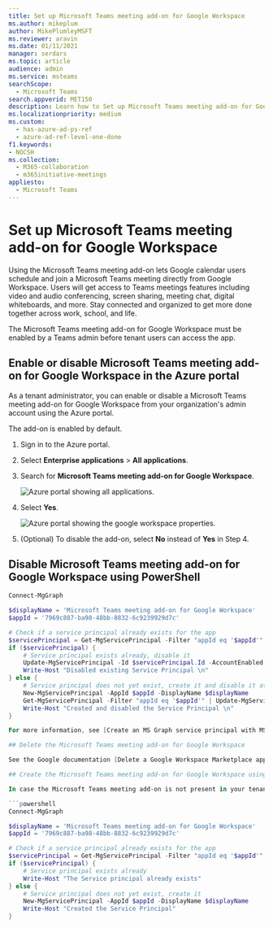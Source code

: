 ```yaml
---
title: Set up Microsoft Teams meeting add-on for Google Workspace
ms.author: mikeplum
author: MikePlumleyMSFT
ms.reviewer: aravin
ms.date: 01/11/2021
manager: serdars
ms.topic: article
audience: admin
ms.service: msteams
searchScope:
  - Microsoft Teams
search.appverid: MET150
description: Learn how to Set up Microsoft Teams meeting add-on for Google Workspace.
ms.localizationpriority: medium
ms.custom:
  - has-azure-ad-ps-ref
  - azure-ad-ref-level-one-done
f1.keywords:
- NOCSH
ms.collection: 
  - M365-collaboration
  - m365initiative-meetings
appliesto: 
  - Microsoft Teams
---
```


# Set up Microsoft Teams meeting add-on for Google Workspace

Using the Microsoft Teams meeting add-on lets Google calendar users schedule and join a Microsoft Teams meeting directly from Google Workspace. Users will get access to Teams meetings features including video and audio conferencing, screen sharing, meeting chat, digital whiteboards, and more. Stay connected and organized to get more done together across work, school, and life.

The Microsoft Teams meeting add-on for Google Workspace must be enabled by a Teams admin before tenant users can access the app.

## Enable or disable Microsoft Teams meeting add-on for Google Workspace in the Azure portal

As a tenant administrator, you can enable or disable a Microsoft Teams meeting add-on for Google Workspace from your organization's admin account using the Azure portal.

The add-on is enabled by default.

1. Sign in to the Azure portal.

2. Select **Enterprise applications** > **All applications**.

3. Search for **Microsoft Teams meeting add-on for Google Workspace**.

   ![Azure portal showing all applications.](media/aad-add-google-workspace.png)

4. Select **Yes**.

   ![Azure portal showing the google workspace properties.](media/google-workspace-properties.png)

5. (Optional) To disable the add-on, select **No** instead of **Yes** in Step 4.

## Disable Microsoft Teams meeting add-on for Google Workspace using PowerShell

```powershell
Connect-MgGraph

$displayName = 'Microsoft Teams meeting add-on for Google Workspace'
$appId = '7969c887-ba98-48bb-8832-6c9239929d7c'

# Check if a service principal already exists for the app
$servicePrincipal = Get-MgServicePrincipal -Filter "appId eq '$appId'"
if ($servicePrincipal) {
    # Service principal exists already, disable it
    Update-MgServicePrincipal -Id $servicePrincipal.Id -AccountEnabled $false
    Write-Host "Disabled existing Service Principal \n"
} else {
    # Service principal does not yet exist, create it and disable it at the same time
    New-MgServicePrincipal -AppId $appId -DisplayName $displayName
    Get-MgServicePrincipal -Filter "appId eq '$appId'" | Update-MgServicePrincipal -AccountEnabled:$false
    Write-Host "Created and disabled the Service Principal \n"
}

For more information, see [Create an MS Graph service principal with MS Graph PowerShell](/powershell/module/microsoft.graph.applications/add-mgserviceprincipalkey).

## Delete the Microsoft Teams meeting add-on for Google Workspace

See the Google documentation [Delete a Google Workspace Marketplace app](https://support.google.com/a/answer/6216211?hl=en) for instructions.

## Create the Microsoft Teams meeting add-on for Google Workspace using PowerShell

In case the Microsoft Teams meeting add-on is not present in your tenant, you can create it using PowerShell: 

```powershell
Connect-MgGraph

$displayName = 'Microsoft Teams meeting add-on for Google Workspace'
$appId = '7969c887-ba98-48bb-8832-6c9239929d7c'

# Check if a service principal already exists for the app
$servicePrincipal = Get-MgServicePrincipal -Filter "appId eq '$appId'"
if ($servicePrincipal) {
    # Service principal exists already
    Write-Host "The Service principal already exists"
} else {
    # Service principal does not yet exist, create it
    New-MgServicePrincipal -AppId $appId -DisplayName $displayName
    Write-Host "Created the Service Principal"
}
```
